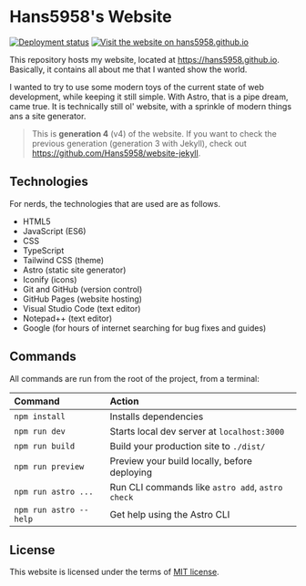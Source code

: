 # Hans5958's Website

[![Deployment status](https://img.shields.io/github/actions/workflow/status/Hans5958/hans5958.github.io/deploy.yml?label=deploy&style=flat-square)](https://github.com/Hans5958/hans5958.github.io/actions/workflows/deploy.yml)
[![Visit the website on hans5958.github.io](https://img.shields.io/badge/visit-hans5958.github.io-black?style=flat-square)](https://hans5958.github.io)

This repository hosts my website, located at https://hans5958.github.io. Basically, it contains all about me that I wanted show the world. 

I wanted to try to use some modern toys of the current state of web development, while keeping it still simple. With Astro, that is a pipe dream, came true. It is technically still ol' website, with a sprinkle of modern things ans a site generator.

> This is **generation 4** (v4) of the website. If you want to check the previous generation (generation 3 with Jekyll), check out https://github.com/Hans5958/website-jekyll.

## Technologies

For nerds, the technologies that are used are as follows.

- HTML5
- JavaScript (ES6)
- CSS
- TypeScript
- Tailwind CSS (theme)
- Astro (static site generator)
- Iconify (icons)
- Git and GitHub (version control)
- GitHub Pages (website hosting)
- Visual Studio Code (text editor)
- Notepad++ (text editor)
- Google (for hours of internet searching for bug fixes and guides)

## Commands

All commands are run from the root of the project, from a terminal:

| Command                | Action                                           |
| :--------------------- | :----------------------------------------------- |
| `npm install`          | Installs dependencies                            |
| `npm run dev`          | Starts local dev server at `localhost:3000`      |
| `npm run build`        | Build your production site to `./dist/`          |
| `npm run preview`      | Preview your build locally, before deploying     |
| `npm run astro ...`    | Run CLI commands like `astro add`, `astro check` |
| `npm run astro --help` | Get help using the Astro CLI                     |

## License

This website is licensed under the terms of [MIT license](LICENSE).